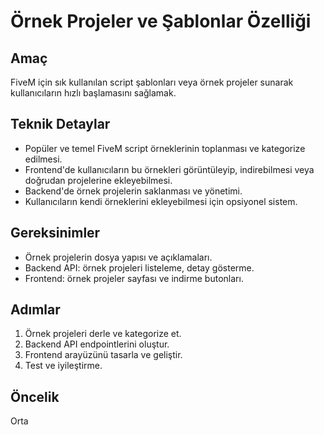 # Örnek Projeler ve Şablonlar Özelliği

## Amaç
FiveM için sık kullanılan script şablonları veya örnek projeler sunarak kullanıcıların hızlı başlamasını sağlamak.

## Teknik Detaylar
- Popüler ve temel FiveM script örneklerinin toplanması ve kategorize edilmesi.
- Frontend'de kullanıcıların bu örnekleri görüntüleyip, indirebilmesi veya doğrudan projelerine ekleyebilmesi.
- Backend'de örnek projelerin saklanması ve yönetimi.
- Kullanıcıların kendi örneklerini ekleyebilmesi için opsiyonel sistem.

## Gereksinimler
- Örnek projelerin dosya yapısı ve açıklamaları.
- Backend API: örnek projeleri listeleme, detay gösterme.
- Frontend: örnek projeler sayfası ve indirme butonları.

## Adımlar
1. Örnek projeleri derle ve kategorize et.
2. Backend API endpointlerini oluştur.
3. Frontend arayüzünü tasarla ve geliştir.
4. Test ve iyileştirme.

## Öncelik
Orta

